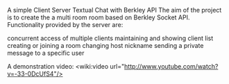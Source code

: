 A simple Client Server Textual Chat with Berkley API The aim of the project is to create the a multi room room based on Berkley Socket API. Functionality provided by the server are:

concurrent access of multiple clients
maintaining and showing client list
creating or joining a room
changing host nickname
sending a private message to a specific user


A demonstration video:
<wiki:video url="http://www.youtube.com/watch?v=-33-0DcUfS4"/>
